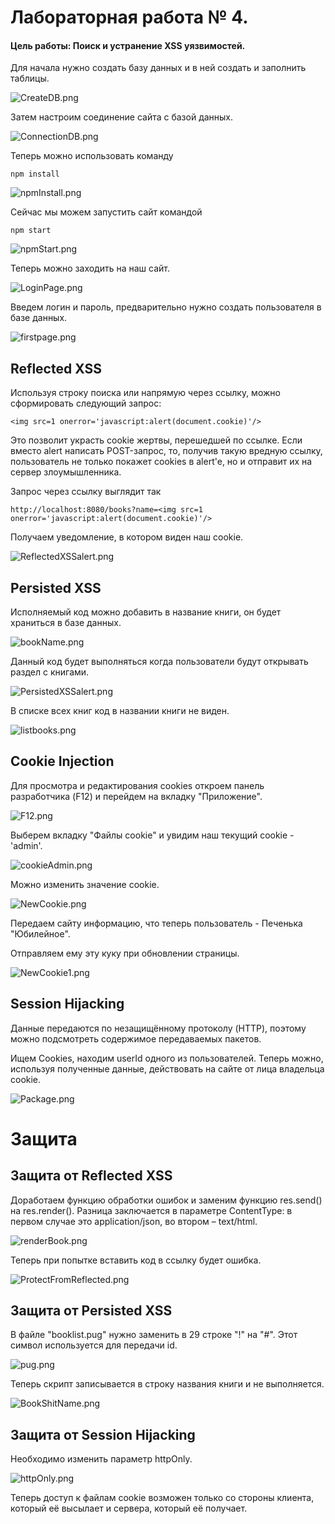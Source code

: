# Лабораторная работа № 4.
#### Цель работы: Поиск и устранение XSS уязвимостей.

Для начала нужно создать базу данных и в ней создать и заполнить таблицы.

![CreateDB.png](https://ic.wampi.ru/2023/01/23/CreateDB.png)

Затем настроим соединение сайта с базой данных.

![ConnectionDB.png](https://im.wampi.ru/2023/01/23/ConnectionDB.png)

Теперь можно использовать команду 
        
    npm install
    
![npmInstall.png](https://im.wampi.ru/2023/01/23/npmInstall.png)

Сейчас мы можем запустить сайт командой

    npm start

![npmStart.png](https://ie.wampi.ru/2023/01/23/npmStart.png)

Теперь можно заходить на наш сайт.

![LoginPage.png](https://ic.wampi.ru/2023/01/23/LoginPage.png)

Введем логин и пароль, предварительно нужно создать пользователя в базе данных.

![firstpage.png](https://im.wampi.ru/2023/01/23/firstpage.png)

## Reflected XSS

Используя строку поиска или напрямую через ссылку, можно сформировать следующий запрос:

    <img src=1 onerror='javascript:alert(document.cookie)'/>
    
Это позволит украсть cookie жертвы, перешедшей по ссылке.
Если вместо alert написать POST-запрос, то, получив такую вредную ссылку, пользователь не только покажет cookies в alert'e, но и отправит их на сервер злоумышленника.

Запрос через ссылку выглядит так

    http://localhost:8080/books?name=<img src=1 onerror='javascript:alert(document.cookie)'/>
    
Получаем уведомление, в котором виден наш cookie.
    
![ReflectedXSSalert.png](https://ie.wampi.ru/2023/01/23/ReflectedXSSalert.png)

## Persisted XSS

Исполняемый код можно добавить в название книги, он будет храниться в базе данных.

![bookName.png](https://ic.wampi.ru/2023/01/23/bookName.png)

Данный код будет выполняться когда пользователи будут открывать раздел с книгами.

![PersistedXSSalert.png](https://ie.wampi.ru/2023/01/23/PersistedXSSalert.png)

В списке всех книг код в названии книги не виден.

![listbooks.png](https://im.wampi.ru/2023/01/23/listbooks.png)

## Cookie Injection

Для просмотра и редактирования cookies откроем панель разработчика (F12) и перейдем на вкладку "Приложение".

![F12.png](https://ic.wampi.ru/2023/01/23/F12.png)

Выберем вкладку "Файлы cookie" и увидим наш текущий cookie - 'admin'.

![cookieAdmin.png](https://im.wampi.ru/2023/01/23/cookieAdmin.png)

Можно изменить значение cookie. 

![NewCookie.png](https://ic.wampi.ru/2023/01/23/NewCookie.png)

Передаем сайту информацию, что теперь пользователь - Печенька "Юбилейное".

Отправляем ему эту куку при обновлении страницы.

![NewCookie1.png](https://im.wampi.ru/2023/01/23/NewCookie1.png)

## Session Hijacking

Данные передаются по незащищённому протоколу (HTTP), поэтому можно подсмотреть содержимое передаваемых пакетов.

Ищем Cookies, находим userId одного из пользователей. Теперь можно, используя полученные данные, действовать на сайте от лица владельца cookie.

![Package.png](https://ie.wampi.ru/2023/01/23/Package.png)

# Защита

## Защита от Reflected XSS

Доработаем функцию обработки ошибок и заменим функцию res.send() на res.render(). Разница заключается в параметре ContentType: в первом случае это application/json, во втором – text/html.

![renderBook.png](https://ic.wampi.ru/2023/01/23/renderBook.png)

Теперь при попытке вставить код в ссылку будет ошибка.

![ProtectFromReflected.png](https://im.wampi.ru/2023/01/23/ProtectFromReflected.png)

## Защита от Persisted XSS

В файле "booklist.pug" нужно заменить в 29 строке "!" на "#".
Этот символ используется для передачи id.

![pug.png](https://im.wampi.ru/2023/01/23/pug.png)

Теперь скрипт записывается в строку названия книги и не выполняется.

![BookShitName.png](https://im.wampi.ru/2023/01/23/BookShitName.png)

## Защита от Session Hijacking

Необходимо изменить параметр httpOnly. 

![httpOnly.png](https://ic.wampi.ru/2023/01/23/httpOnly.png)

Теперь доступ к файлам cookie возможен только со стороны клиента, который её высылает и сервера, который её получает.




